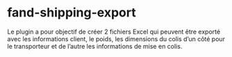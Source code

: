 # fand-shipping-export
Le plugin a pour objectif de créer 2 fichiers Excel qui peuvent être exporté avec les informations client, le poids, les dimensions du colis d’un côté pour le transporteur et de l’autre les informations de mise en colis.
